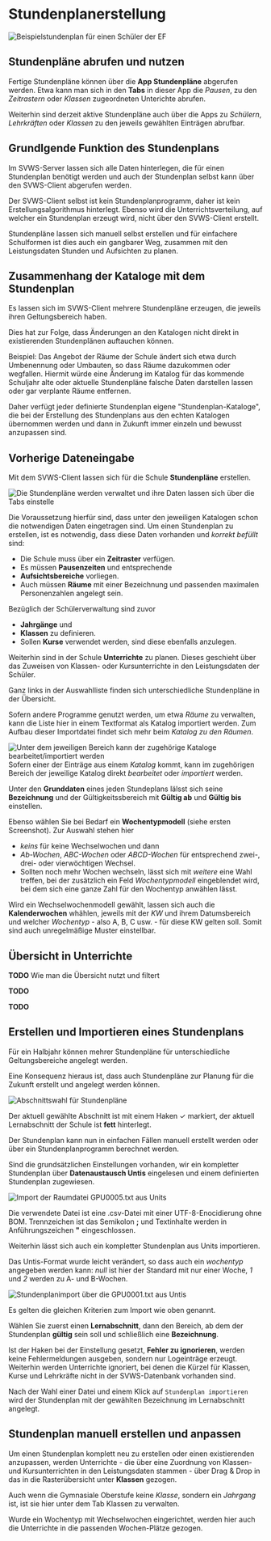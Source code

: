 # Stundenplanerstellung

![Beispielstundenplan für einen Schüler der EF](./graphics/SVWS_stundenplan_beispiel.png "Ein Beispielstundenplan in der A-Woche für die EF.")

## Stundenpläne abrufen und nutzen

Fertige Stundenpläne können über die **App Stundenpläne** abgerufen werden. Etwa kann man sich in den **Tabs** in dieser App die *Pausen*, zu den *Zeitrastern* oder *Klassen* zugeordneten Unterichte abrufen.

Weiterhin sind derzeit aktive Stundenpläne auch über die Apps zu *Schülern*, *Lehrkräften* oder *Klassen* zu den jeweils gewählten Einträgen abrufbar. 

## Grundlgende Funktion des Stundenplans

Im SVWS-Server lassen sich alle Daten hinterlegen, die für einen Stundenplan benötigt werden und auch der Stundenplan selbst kann über den SVWS-Client abgerufen werden.

Der SVWS-Client selbst ist kein Stundenplanprogramm, daher ist kein Erstellungsalgorithmus hinterlegt. Ebenso wird die Unterrichtsverteilung, auf welcher ein Stundenplan erzeugt wird, nicht über den SVWS-Client erstellt.

Stundenpläne lassen sich manuell selbst erstellen und für einfachere Schulformen ist dies auch ein gangbarer Weg, zusammen mit den Leistungsdaten Stunden und Aufsichten zu planen.

## Zusammenhang der Kataloge mit dem Stundenplan

Es lassen sich im SVWS-Client mehrere Stundenpläne erzeugen, die jeweils ihren Geltungsbereich haben.

Dies hat zur Folge, dass Änderungen an den Katalogen nicht direkt in existierenden Stundenplänen auftauchen können.

Beispiel: Das Angebot der Räume der Schule ändert sich etwa durch Umbenennung oder Umbauten, so dass Räume dazukommen oder wegfallen. Hiermit würde eine Änderung im Katalog für das kommende Schuljahr alte oder aktuelle Stundenpläne falsche Daten darstellen lassen oder gar verplante Räume entfernen.

Daher verfügt jeder definierte Stundenplan eigene "Stundenplan-Kataloge", die bei der Erstellung des Stundenplans aus den echten Katalogen übernommen werden und dann in Zukunft immer einzeln und bewusst anzupassen sind.

## Vorherige Dateneingabe

Mit dem SVWS-Client lassen sich für die Schule **Stundenpläne** erstellen.

![Die Stundenpläne werden verwaltet und ihre Daten lassen sich über die Tabs einstelle](./graphics/SVWS_stundenplan_grunddaten.png "Wählen Sie in der Auswahlliste den Stundenplan oder legen Sie einen neuen an. Dann stellen Sie die Grundaten ein und navigieren über die Tabs zu den weiteren Einstellungen.")

Die Voraussetzung hierfür sind, dass unter den jeweiligen Katalogen schon die notwendigen Daten eingetragen sind. Um einen Stundenplan zu erstellen, ist es notwendig, dass diese Daten vorhanden und *korrekt befüllt* sind:
* Die Schule muss über ein **Zeitraster** verfügen.
* Es müssen **Pausenzeiten** und entsprechende
* **Aufsichtsbereiche** vorliegen.
* Auch müssen **Räume** mit einer Bezeichnung und passenden maximalen Personenzahlen angelegt sein.

Bezüglich der Schülerverwaltung sind zuvor
* **Jahrgänge** und
* **Klassen** zu definieren.
* Sollen **Kurse** verwendet werden, sind diese ebenfalls anzulegen.

Weiterhin sind in der Schule **Unterrichte** zu planen. Dieses geschieht über das Zuweisen von Klassen- oder Kursunterrichte in den Leistungsdaten der Schüler.

Ganz links in der Auswahlliste finden sich unterschiedliche Stundenpläne in der Übersicht.

Sofern andere Programme genutzt werden, um etwa *Räume* zu verwalten, kann die Liste hier in einem Textformat als Katalog importiert werden. Zum Aufbau dieser Importdatei findet sich mehr beim *Katalog zu den Räumen*. 

![Unter dem jeweiligen Bereich kann der zugehörige Kataloge bearbeitet/importiert werden](./graphics/SVWS_stundenplan_importieren.png "Klappen Sie den Bereich auf und bearbeiten Sie den Katalog - sollte er schon fertig sein, kann er direkt importiert werden.")
Sofern einer der Einträge aus einem *Katalog* kommt, kann im zugehörigen Bereich der jeweilige Katalog direkt *bearbeitet* oder *importiert* werden.

Unter den **Grunddaten** eines jeden Stundeplans lälsst sich seine **Bezeichnung** und der Gültigkeitssbereich mit **Gültig ab** und **Gültig bis** einstellen. 

Ebenso wählen Sie bei Bedarf ein **Wochentypmodell** (siehe ersten Screenshot). Zur Auswahl stehen hier
* *keins* für keine Wechselwochen und dann
* *Ab-Wochen*, *ABC-Wochen* oder *ABCD-Wochen* für entsprechend zwei-, drei- oder vierwöchtigen Wechsel.
* Sollten noch mehr Wochen wechseln, lässt sich mit *weitere* eine Wahl treffen, bei der zusätzlich ein Feld *Wochentypmodell* eingeblendet wird, bei dem sich eine ganze Zahl für den Wochentyp anwählen lässt.

Wird ein Wechselwochenmodell gewählt, lassen sich auch die **Kalenderwochen** whählen, jeweils mit der *KW* und ihrem Datumsbereich und welcher *Wochentyp* - also A, B, C usw. - für diese KW gelten soll. Somit sind auch unregelmäßige Muster einstellbar.

## Übersicht in Unterrichte

**TODO** Wie man die Übersicht nutzt und filtert

**TODO**

**TODO**

## Erstellen und Importieren eines Stundenplans

Für ein Halbjahr können mehrer Stundenpläne für unterschiedliche Geltungsbereiche angelegt werden.

Eine Konsequenz hieraus ist, dass auch Stundenpläne zur Planung für die Zukunft erstellt und angelegt werden können.

![Abschnittswahl für Stundenpläne](./graphics/SVWS_stundenplan_abschnittswahl.png "Wählen Sie den Abschnitt, in dem Sie Stundenpläne verwalten möchten.")

Der aktuell gewählte Abschnitt ist mit einem Haken ✓ markiert, der aktuell Lernabschnitt der Schule ist **fett** hinterlegt.

Der Stundenplan kann nun in einfachen Fällen manuell erstellt werden oder über ein Stundenplanprogramm berechnet werden.

Sind die grundsätzlichen Einstellungen vorhanden, wir ein kompletter Stundenplan über **Datenaustausch Untis** eingelesen und einem definierten Stundenplan zugewiesen.

![Import der Raumdatei GPU0005.txt aus Units](./graphics/SVWS_stundenplan_raumImport.png "Importieren Sie die Raumliste aus Untis in den Katalog.")

Die verwendete Datei ist eine .csv-Datei mit einer UTF-8-Enocidierung ohne BOM. Trennzeichen ist das Semikolon **;** und Textinhalte werden in Anführungszeichen **"** eingeschlossen.

Weiterhin lässt sich auch ein kompletter Stundenplan aus Units importieren.

Das Untis-Format wurde leicht verändert, so dass auch ein *wochentyp* angegeben werden kann: *null* ist hier der Standard mit nur einer Woche, *1* und *2* werden zu A- und B-Wochen.

![Stundenplanimport über die GPU0001.txt aus Untis](./graphics/SVWS_stundenplan_StundenplanImport.png "Importieren Sie einen kompletten Stundenplan im Format von Untis.")

Es gelten die gleichen Kriterien zum Import wie oben genannt. 

Wählen Sie zuerst einen **Lernabschnitt**, dann den Bereich, ab dem der Stundenplan **gültig** sein soll und schließlich eine **Bezeichnung**.

Ist der Haken bei der Einstellung gesetzt, **Fehler zu ignorieren**, werden keine Fehlermeldungen ausgeben, sondern nur Logeinträge erzeugt. Weiterhin werden Unterrichte ignoriert, bei denen die Kürzel für Klassen, Kurse und Lehrkräfte nicht in der SVWS-Datenbank vorhanden sind.

Nach der Wahl einer Datei und einem Klick auf ```Stundenplan importieren``` wird der Stundenplan mit der gewählten Bezeichnung im Lernabschnitt angelegt.

## Stundenplan manuell erstellen und anpassen

Um einen Stundenplan komplett neu zu erstellen oder einen existierenden anzupassen, werden Unterrichte - die über eine Zuordnung von Klassen- und Kursunterrichten in den Leistungsdaten stammen - über Drag & Drop in das in die Rasterübersicht unter **Klassen** gezogen. 

Auch wenn die Gymnasiale Oberstufe keine *Klasse*, sondern ein *Jahrgang* ist, ist sie hier unter dem Tab Klassen zu verwalten.

Wurde ein Wochentyp mit Wechselwochen eingerichtet, werden hier auch die Unterrichte in die passenden Wochen-Plätze gezogen.



